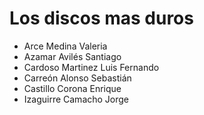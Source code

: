 # Los discos mas duros
- Arce Medina Valeria
- Azamar Avilés Santiago
- Cardoso Martinez Luis Fernando
- Carreón Alonso Sebastián
- Castillo Corona Enrique
- Izaguirre Camacho Jorge
